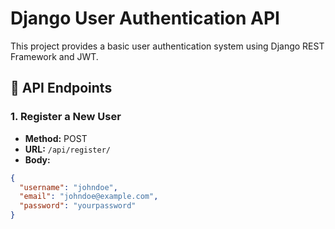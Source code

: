 # Django User Authentication API

This project provides a basic user authentication system using Django REST Framework and JWT.

## 🚀 API Endpoints

### 1. Register a New User
- **Method:** POST  
- **URL:** `/api/register/`
- **Body:**
```json
{
  "username": "johndoe",
  "email": "johndoe@example.com",
  "password": "yourpassword"
}
